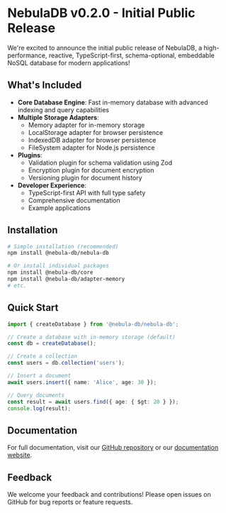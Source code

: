 # NebulaDB v0.2.0 - Initial Public Release

We're excited to announce the initial public release of NebulaDB, a high-performance, reactive, TypeScript-first, schema-optional, embeddable NoSQL database for modern applications!

## What's Included

- **Core Database Engine**: Fast in-memory database with advanced indexing and query capabilities
- **Multiple Storage Adapters**:
  - Memory adapter for in-memory storage
  - LocalStorage adapter for browser persistence
  - IndexedDB adapter for browser persistence
  - FileSystem adapter for Node.js persistence
- **Plugins**:
  - Validation plugin for schema validation using Zod
  - Encryption plugin for document encryption
  - Versioning plugin for document history
- **Developer Experience**:
  - TypeScript-first API with full type safety
  - Comprehensive documentation
  - Example applications

## Installation

```bash
# Simple installation (recommended)
npm install @nebula-db/nebula-db

# Or install individual packages
npm install @nebula-db/core
npm install @nebula-db/adapter-memory
# etc.
```

## Quick Start

```typescript
import { createDatabase } from '@nebula-db/nebula-db';

// Create a database with in-memory storage (default)
const db = createDatabase();

// Create a collection
const users = db.collection('users');

// Insert a document
await users.insert({ name: 'Alice', age: 30 });

// Query documents
const result = await users.find({ age: { $gt: 20 } });
console.log(result);
```

## Documentation

For full documentation, visit our [GitHub repository](https://github.com/Nom-nom-hub/NebulaDB) or our [documentation website](https://nom-nom-hub.github.io/NebulaDB/).

## Feedback

We welcome your feedback and contributions! Please open issues on GitHub for bug reports or feature requests.

